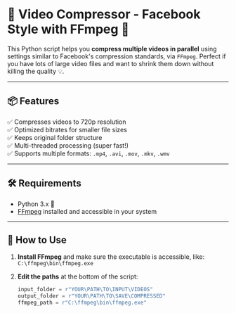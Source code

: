 # 🎥 Video Compressor - Facebook Style with FFmpeg 🚀

This Python script helps you **compress multiple videos in parallel** using settings similar to Facebook's compression standards, via `FFmpeg`. Perfect if you have lots of large video files and want to shrink them down without killing the quality 💡.

---

## 📦 Features

✅ Compresses videos to 720p resolution  
✅ Optimized bitrates for smaller file sizes  
✅ Keeps original folder structure  
✅ Multi-threaded processing (super fast!)  
✅ Supports multiple formats: `.mp4`, `.avi`, `.mov`, `.mkv`, `.wmv`

---

## 🛠️ Requirements

- Python 3.x 🐍  
- [FFmpeg](https://ffmpeg.org/) installed and accessible in your system

---

## 🔧 How to Use

1. **Install FFmpeg** and make sure the executable is accessible, like:  
   `C:\ffmpeg\bin\ffmpeg.exe`

2. **Edit the paths** at the bottom of the script:
   ```python
   input_folder = r"YOUR\PATH\TO\INPUT\VIDEOS"
   output_folder = r"YOUR\PATH\TO\SAVE\COMPRESSED"
   ffmpeg_path = r"C:\ffmpeg\bin\ffmpeg.exe"
